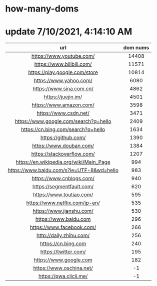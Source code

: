 # how-many-doms

# update 7/10/2021, 4:14:10 AM

url | dom nums
:-: | :-:
https://www.youtube.com/ | 14408
https://www.bilibili.com/ | 11571
https://play.google.com/store | 10814
https://www.yahoo.com/ | 6080
https://www.sina.com.cn/ | 4862
https://juejin.im/ | 4501
https://www.amazon.com/ | 3598
https://www.csdn.net/ | 3471
https://www.google.com/search?q=hello | 2409
https://cn.bing.com/search?q=hello | 1634
https://github.com/ | 1390
https://www.douban.com/ | 1384
https://stackoverflow.com/ | 1207
https://en.wikipedia.org/wiki/Main_Page | 994
https://www.baidu.com/s?ie=UTF-8&wd=hello | 983
https://www.cnblogs.com/ | 940
https://segmentfault.com/ | 620
https://www.toutiao.com/ | 595
https://www.netflix.com/jp-en/ | 535
https://www.jianshu.com/ | 530
https://www.baidu.com | 296
https://www.facebook.com/ | 266
http://daily.zhihu.com/ | 256
https://cn.bing.com | 240
https://twitter.com/ | 195
https://www.google.com | 182
https://www.oschina.net/ | -1
https://pwa.clicli.me/ | -1
